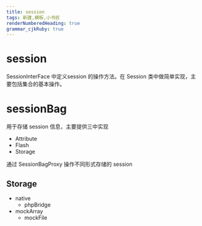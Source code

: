 ```yaml
---
title: session
tags: 新建,模板,小书匠
renderNumberedHeading: true
grammar_cjkRuby: true
---
```


# session
SessionInterFace 中定义session 的操作方法。在 Session 类中做简单实现，主要包括集合的基本操作。

# sessionBag

用于存储 session 信息，主要提供三中实现

- Attribute
- Flash
- Storage

通过 SessionBagProxy 操作不同形式存储的 session

## Storage

- native
	- phpBridge
- mockArray
	- mockFile